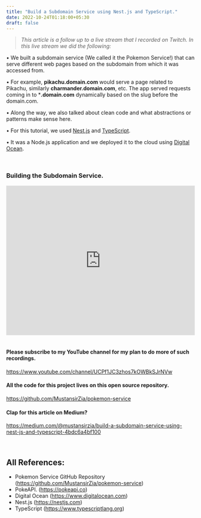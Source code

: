```yaml
---
title: "Build a Subdomain Service using Nest.js and TypeScript."
date: 2022-10-24T01:18:00+05:30
draft: false
---
```


> *This article is a follow up to a live stream that I recorded on Twitch. In this live stream we did the following:*

• We built a subdomain service (We called it the Pokemon Service!) that can serve different web pages based on the subdomain from which it was accessed from. 

• For example, **pikachu.domain.com** would serve a page related to Pikachu, similarly **charmander.domain.com**, etc. The app served requests coming in to ***.domain.com** dynamically based on the slug before the domain.com.

• Along the way, we also talked about clean code and what abstractions or patterns make sense here.

• For this tutorial, we used [Nest.js](https://nestjs.com) and [TypeScript](https://www.typescriptlang.org).

• It was a Node.js application and we deployed it to the cloud using [Digital Ocean](https://digitalocean.com).

<br />

### Building the Subdomain Service.
<iframe width="100%" height="400" src="https://www.youtube.com/embed/GtZmgr9ihR8" title="Part 1" frameborder="0" allow="accelerometer; autoplay; clipboard-write; encrypted-media; gyrgposcope; picture-in-picture" allowfullscreen></iframe>

<br />
<br />

#### Please subscribe to my YouTube channel for my plan to do more of such recordings.
https://www.youtube.com/channel/UCPf1JC3zhos7kOWBkSJrNVw

#### All the code for this project lives on this open source repository.
https://github.com/MustansirZia/pokemon-service

#### Clap for this article on Medium?
https://medium.com/@mustansirzia/build-a-subdomain-service-using-nest-js-and-typescript-4bdc6a4bf100

<br />

## All References:
* Pokemon Service GitHub Repository (https://github.com/MustansirZia/pokemon-service)
* PokeAPI. (https://pokeapi.co)
* Digital Ocean (https://www.digitalocean.com)
* Nest.js (https://nestjs.com)
* TypeScript (https://www.typescriptlang.org)